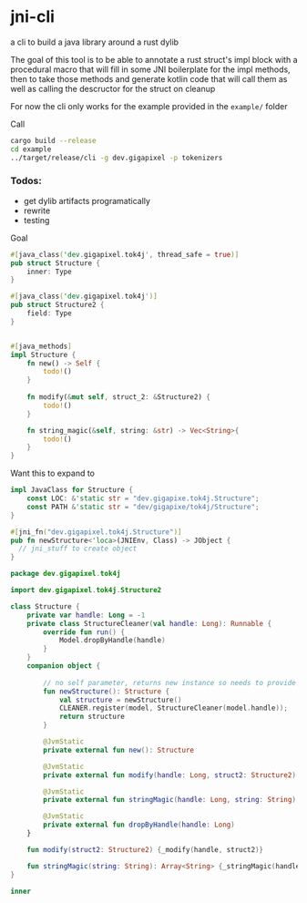 # jni-cli
a cli to build a java library around a rust dylib

The goal of this tool is to be able to annotate a rust struct's impl block with a procedural macro
that will fill in some JNI boilerplate for the impl methods, then to take those methods and 
generate kotlin code that will call them as well as calling the descructor for the struct on cleanup

For now the cli only works for the example provided in the `example/` folder

Call
```sh
cargo build --release
cd example
../target/release/cli -g dev.gigapixel -p tokenizers
```

### Todos:
* get dylib artifacts programatically
* rewrite
* testing




Goal
```rust
#[java_class('dev.gigapixel.tok4j', thread_safe = true)]
pub struct Structure {
    inner: Type
}

#[java_class('dev.gigapixel.tok4j')]
pub struct Structure2 {
    field: Type
}


#[java_methods]
impl Structure {
    fn new() -> Self {
        todo!()
    }
    
    fn modify(&mut self, struct_2: &Structure2) {
        todo!()
    }

    fn string_magic(&self, string: &str) -> Vec<String>{
        todo!()
    }
} 
```

Want this to expand to 

```rust
impl JavaClass for Structure {
    const LOC: &'static str = "dev.gigapixe.tok4j.Structure";
    const PATH &'static str = "dev/gigapixe/tok4j/Structure";
}

#[jni_fn("dev.gigapixel.tok4j.Structure")]
pub fn newStructure<'loca>(JNIEnv, Class) -> JObject {
  // jni_stuff to create object
}

```

```kotlin
package dev.gigapixel.tok4j

import dev.gigapixel.tok4j.Structure2

class Structure {
    private var handle: Long = -1
    private class StructureCleaner(val handle: Long): Runnable {
        override fun run() {
            Model.dropByHandle(handle)
        }
    }
    companion object {
        
        // no self parameter, returns new instance so needs to provide cleanup
        fun newStructure(): Structure {
            val structure = newStructure()
            CLEANER.register(model, StructureCleaner(model.handle));
            return structure 
        }

        @JvmStatic
        private external fun new(): Structure

        @JvmStatic
        private external fun modify(handle: Long, struct2: Structure2)

        @JvmStatic
        private external fun stringMagic(handle: Long, string: String): Array<String>

        @JvmStatic
        private external fun dropByHandle(handle: Long)
    }

    fun modify(struct2: Structure2) {_modify(handle, struct2)}

    fun stringMagic(string: String): Array<String> {_stringMagic(handle, string)}
}

inner

```
